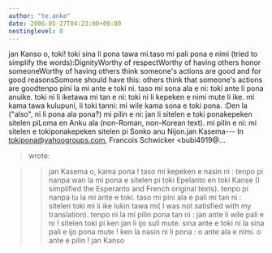 ```yaml
---
author: "te.anke"
date: 2006-05-27T04:23:00+00:00
nestinglevel: 0
---
```

jan Kanso o, toki! toki sina li pona tawa mi.taso mi pali pona e nimi (tried to simplify the words):DignityWorthy of respectWorthy of having others honor someoneWorthy of having others think someone's actions are good and for good reasonsSomone should have this: others think that someone's actions are goodtenpo pini la mi ante e toki ni. taso mi sona ala e ni: toki ante li pona anuike. toki ni li iketawa mi tan e ni: toki ni li kepeken e nimi mute li ike. mi kama tawa kulupuni, li toki tanni: mi wile kama sona e toki pona. :Den la ("also", ni li pona ala pona?) mi pilin e ni: jan li sitelen e toki ponakepeken sitelen piLoma en Anku ala (non-Roman, non-Korean text). mi pilin e ni: mi sitelen e tokiponakepeken sitelen pi Sonko anu Nijon.jan Kasema---
 In [tokipona@yahoogroups.com](mailto://tokipona@yahoogroups.com), Francois Schwicker <bubi4919@...
> wrote:

>> jan Kasema o, kama pona !
> taso mi kepeken e nasin ni :
> tenpo pi nanpa wan la mi pona e sitelen pi toki
> Epelanto en toki Kanse (I simplified the Esperanto and
> French original texts).
> tenpo pi nanpa tu la mi ante e toki.
>> taso mi pini ala e pali mi tan ni : sitelen toki mi li
> ike lukin tawa mi( I was not satisfied with my
> translation).
>> tenpo ni la mi pilin pona tan ni : jan ante li wile
> pali e ni !
>> sitelen toki pi ken jan li ijo suli mute.
>> sina ante e toki ni la sina pali e ijo pona mute !
>> ken la nasin ni li pona : o ante ala e nimi. o ante e
> pilin !
>> jan Kanso